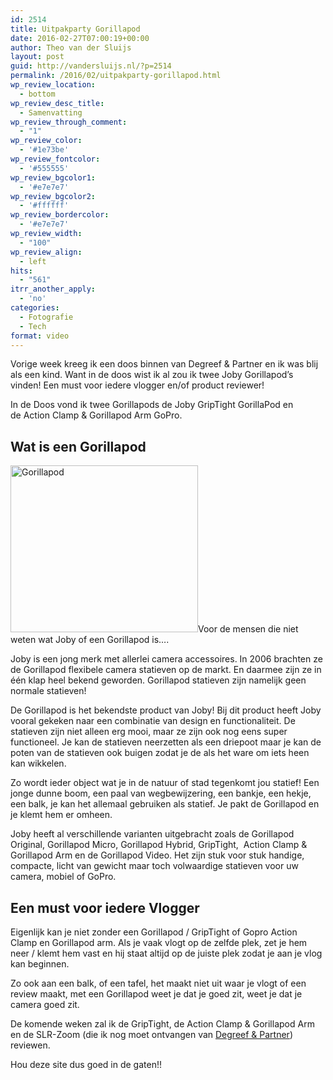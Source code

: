 ```yaml
---
id: 2514
title: Uitpakparty Gorillapod
date: 2016-02-27T07:00:19+00:00
author: Theo van der Sluijs
layout: post
guid: http://vandersluijs.nl/?p=2514
permalink: /2016/02/uitpakparty-gorillapod.html
wp_review_location:
  - bottom
wp_review_desc_title:
  - Samenvatting
wp_review_through_comment:
  - "1"
wp_review_color:
  - '#1e73be'
wp_review_fontcolor:
  - '#555555'
wp_review_bgcolor1:
  - '#e7e7e7'
wp_review_bgcolor2:
  - '#ffffff'
wp_review_bordercolor:
  - '#e7e7e7'
wp_review_width:
  - "100"
wp_review_align:
  - left
hits:
  - "561"
itrr_another_apply:
  - 'no'
categories:
  - Fotografie
  - Tech
format: video
---
```

Vorige week kreeg ik een doos binnen van Degreef & Partner en ik was blij als een kind. Want in de doos wist ik al zou ik twee Joby Gorillapod&#8217;s vinden! Een must voor iedere vlogger en/of product reviewer!<!--more-->



In de Doos vond ik twee Gorillapods de Joby GripTight GorillaPod en de Action Clamp & Gorillapod Arm GoPro.

## Wat is een Gorillapod

<img class="alignleft size-medium wp-image-2515" src="https://vandersluijs.resultants-e.nl/2016/02/containerStatieven-300x267.jpg" alt="Gorillapod" width="300" height="267" srcset="https://vandersluijs.resultants-e.nl/2016/02/containerStatieven-300x267.jpg 300w, https://vandersluijs.resultants-e.nl/2016/02/containerStatieven.jpg 450w" sizes="(max-width: 300px) 100vw, 300px" />Voor de mensen die niet weten wat Joby of een Gorillapod is&#8230;.

Joby is een jong merk met allerlei camera accessoires. In 2006 brachten ze de Gorillapod flexibele camera statieven op de markt. En daarmee zijn ze in één klap heel bekend geworden. Gorillapod statieven zijn namelijk geen normale statieven!

De Gorillapod is het bekendste product van Joby! Bij dit product heeft Joby vooral gekeken naar een combinatie van design en functionaliteit. De statieven zijn niet alleen erg mooi, maar ze zijn ook nog eens super functioneel. Je kan de statieven neerzetten als een driepoot maar je kan de poten van de statieven ook buigen zodat je de als het ware om iets heen kan wikkelen.

Zo wordt ieder object wat je in de natuur of stad tegenkomt jou statief! Een jonge dunne boom, een paal van wegbewijzering, een bankje, een hekje, een balk, je kan het allemaal gebruiken als statief. Je pakt de Gorillapod en je klemt hem er omheen.

Joby heeft al verschillende varianten uitgebracht zoals de Gorillapod Original, Gorillapod Micro, Gorillapod Hybrid, GripTight,  Action Clamp & Gorillapod Arm en de Gorillapod Video. Het zijn stuk voor stuk handige, compacte, licht van gewicht maar toch volwaardige statieven voor uw camera, mobiel of GoPro.

## Een must voor iedere Vlogger

Eigenlijk kan je niet zonder een Gorillapod / GripTight of Gopro Action Clamp en Gorillapod arm. Als je vaak vlogt op de zelfde plek, zet je hem neer / klemt hem vast en hij staat altijd op de juiste plek zodat je aan je vlog kan beginnen.

Zo ook aan een balk, of een tafel, het maakt niet uit waar je vlogt of een review maakt, met een Gorillapod weet je dat je goed zit, weet je dat je camera goed zit.

De komende weken zal ik de GripTight, de Action Clamp & Gorillapod Arm en de SLR-Zoom (die ik nog moet ontvangen van <a href="http://www.gorillapod.nl/" target="_blank">Degreef & Partner</a>) reviewen.

Hou deze site dus goed in de gaten!!